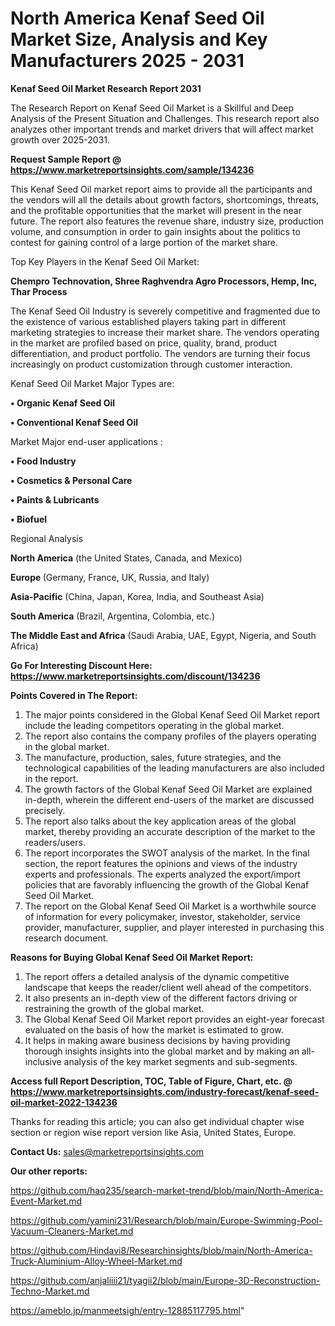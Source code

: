 # North America Kenaf Seed Oil Market Size, Analysis and Key Manufacturers 2025 - 2031

<strong>Kenaf Seed Oil Market Research Report 2031</strong>

The Research Report on Kenaf Seed Oil Market is a Skillful and Deep Analysis of the Present Situation and Challenges. This research report also analyzes other important trends and market drivers that will affect market growth over 2025-2031.

<strong>Request Sample Report @ <a href=https://www.marketreportsinsights.com/sample/134236>https://www.marketreportsinsights.com/sample/134236</a></strong>

This Kenaf Seed Oil market report aims to provide all the participants and the vendors will all the details about growth factors, shortcomings, threats, and the profitable opportunities that the market will present in the near future. The report also features the revenue share, industry size, production volume, and consumption in order to gain insights about the politics to contest for gaining control of a large portion of the market share.

Top Key Players in the Kenaf Seed Oil Market:

<strong>Chempro Technovation, Shree Raghvendra Agro Processors, Hemp, Inc, Thar Process</strong>

The Kenaf Seed Oil Industry is severely competitive and fragmented due to the existence of various established players taking part in different marketing strategies to increase their market share. The vendors operating in the market are profiled based on price, quality, brand, product differentiation, and product portfolio. The vendors are turning their focus increasingly on product customization through customer interaction.

Kenaf Seed Oil Market Major Types are:

<strong>• Organic Kenaf Seed Oil

• Conventional Kenaf Seed Oil</strong>

Market Major end-user applications :

<strong>• Food Industry

• Cosmetics & Personal Care

• Paints & Lubricants

• Biofuel</strong>

Regional Analysis

</u><strong><b>North America</b></strong> (the United States, Canada, and Mexico)

<strong><b>Europe </b></strong>(Germany, France, UK, Russia, and Italy)

<strong><b>Asia-Pacific</b></strong> (China, Japan, Korea, India, and Southeast Asia)

<strong><b>South America</b></strong> (Brazil, Argentina, Colombia, etc.)

<strong><b>The Middle East and Africa</b></strong> (Saudi Arabia, UAE, Egypt, Nigeria, and South Africa)

<strong>Go For Interesting Discount Here: <a href=https://www.marketreportsinsights.com/discount/134236>https://www.marketreportsinsights.com/discount/134236</a></strong>

<strong>Points Covered in The Report:</strong>
<ol>
  <li>The major points considered in the Global Kenaf Seed Oil Market report include the leading competitors operating in the global market.</li>
  <li>The report also contains the company profiles of the players operating in the global market.</li>
  <li>The manufacture, production, sales, future strategies, and the technological capabilities of the leading manufacturers are also included in the report.</li>
  <li>The growth factors of the Global Kenaf Seed Oil Market are explained in-depth, wherein the different end-users of the market are discussed precisely.</li>
  <li>The report also talks about the key application areas of the global market, thereby providing an accurate description of the market to the readers/users.</li>
  <li>The report incorporates the SWOT analysis of the market. In the final section, the report features the opinions and views of the industry experts and professionals. The experts analyzed the export/import policies that are favorably influencing the growth of the Global Kenaf Seed Oil Market.</li>
  <li>The report on the Global Kenaf Seed Oil Market is a worthwhile source of information for every policymaker, investor, stakeholder, service provider, manufacturer, supplier, and player interested in purchasing this research document.</li>
</ol>
<strong>Reasons for Buying Global Kenaf Seed Oil Market Report:</strong>

<ol>
  <li>The report offers a detailed analysis of the dynamic competitive landscape that keeps the reader/client well ahead of the competitors.</li>
  <li>It also presents an in-depth view of the different factors driving or restraining the growth of the global market.</li>
  <li>The Global Kenaf Seed Oil Market report provides an eight-year forecast evaluated on the basis of how the market is estimated to grow.</li>
  <li>It helps in making aware business decisions by having providing thorough insights insights into the global market and by making an all-inclusive analysis of the key market segments and sub-segments.</li>
</ol>
<strong>Access full Report Description, TOC, Table of Figure, Chart, etc. @ <a href=https://www.marketreportsinsights.com/industry-forecast/kenaf-seed-oil-market-2022-134236>https://www.marketreportsinsights.com/industry-forecast/kenaf-seed-oil-market-2022-134236</a></strong>


Thanks for reading this article; you can also get individual chapter wise section or region wise report version like Asia, United States, Europe.

<strong>Contact Us:</strong>
sales@marketreportsinsights.com

<strong>Our other reports:</strong>

<a href=https://github.com/haq235/search-market-trend/blob/main/North-America-Event-Market.md>https://github.com/haq235/search-market-trend/blob/main/North-America-Event-Market.md</a>

<a href=https://github.com/yamini231/Research/blob/main/Europe-Swimming-Pool-Vacuum-Cleaners-Market.md>https://github.com/yamini231/Research/blob/main/Europe-Swimming-Pool-Vacuum-Cleaners-Market.md</a>

<a href=https://github.com/Hindavi8/Researchinsights/blob/main/North-America-Truck-Aluminium-Alloy-Wheel-Market.md>https://github.com/Hindavi8/Researchinsights/blob/main/North-America-Truck-Aluminium-Alloy-Wheel-Market.md</a>

<a href=https://github.com/anjaliiii21/tyagii2/blob/main/Europe-3D-Reconstruction-Techno-Market.md>https://github.com/anjaliiii21/tyagii2/blob/main/Europe-3D-Reconstruction-Techno-Market.md</a>

<a href=https://ameblo.jp/manmeetsigh/entry-12885117795.html>https://ameblo.jp/manmeetsigh/entry-12885117795.html</a>"
